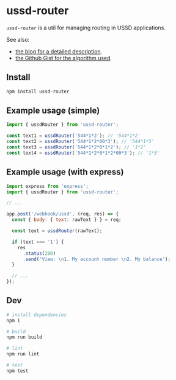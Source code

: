 # ussd-router

`ussd-router` is a util for managing routing in USSD applications.

See also:

- [the blog for a detailed description](https://medium.com/@tawn33y/a-free-utility-for-easy-routing-in-ussd-applications-fb4f446bcdf7).
- [the Github Gist for the algorithm used](https://gist.github.com/tawn33y/6eab1a00ad33e87e56966b5c09d07df4).

## Install

```bash
npm install ussd-router
```

## Example usage (simple)

```js
import { ussdRouter } from 'ussd-router';

const text1 = ussdRouter('544*1*2'); // '544*1*2'
const text2 = ussdRouter('544*1*2*00*3'); // '544*1*3'
const text3 = ussdRouter('544*1*2*0*1*2'); // '1*2'
const text4 = ussdRouter('544*1*2*0*1*2*00*3'); // '1*3'
```

## Example usage (with express)

```js
import express from 'express';
import { ussdRouter } from 'ussd-router';

// ...

app.post('/webhook/ussd', (req, res) => {
  const { body: { text: rawText } } = req;

  const text = ussdRouter(rawText);

  if (text === '1') {
    res
      .status(200)
      .send('View: \n1. My account number \n2. My balance');
  }

  // ...
});
```

## Dev

```bash
# install dependencies
npm i

# build
npm run build

# lint
npm run lint

# test
npm test
```
